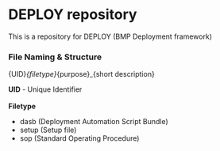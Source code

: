 # DEPLOY repository


This is a repository for DEPLOY (BMP Deployment framework)


### File Naming & Structure

{UID}_{filetype}_{purpose}_{short description}

**UID** - Unique Identifier<br><br>
**Filetype**<br>

- dasb (Deployment Automation Script Bundle)
- setup (Setup file)
- sop (Standard Operating Procedure)

